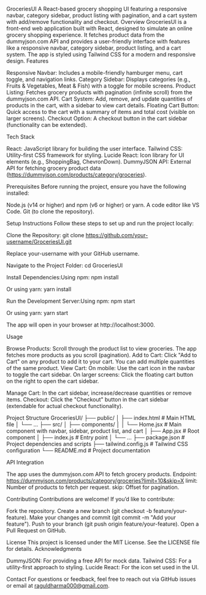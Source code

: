 GroceriesUI
A React-based grocery shopping UI featuring a responsive navbar, category sidebar, product listing with pagination, and a cart system with add/remove functionality and checkout.
Overview
GroceriesUI is a front-end web application built with React, designed to simulate an online grocery shopping experience. It fetches product data from the dummyjson.com API and provides a user-friendly interface with features like a responsive navbar, category sidebar, product listing, and a cart system. The app is styled using Tailwind CSS for a modern and responsive design.
Features

Responsive Navbar: Includes a mobile-friendly hamburger menu, cart toggle, and navigation links.
Category Sidebar: Displays categories (e.g., Fruits & Vegetables, Meat & Fish) with a toggle for mobile screens.
Product Listing: Fetches grocery products with pagination (infinite scroll) from the dummyjson.com API.
Cart System: Add, remove, and update quantities of products in the cart, with a sidebar to view cart details.
Floating Cart Button: Quick access to the cart with a summary of items and total cost (visible on larger screens).
Checkout Option: A checkout button in the cart sidebar (functionality can be extended).

Tech Stack

React: JavaScript library for building the user interface.
Tailwind CSS: Utility-first CSS framework for styling.
Lucide React: Icon library for UI elements (e.g., ShoppingBag, ChevronDown).
DummyJSON API: External API for fetching grocery product data (https://dummyjson.com/products/category/groceries).

Prerequisites
Before running the project, ensure you have the following installed:

Node.js (v14 or higher) and npm (v6 or higher) or yarn.
A code editor like VS Code.
Git (to clone the repository).

Setup Instructions
Follow these steps to set up and run the project locally:

Clone the Repository:
git clone https://github.com/your-username/GroceriesUI.git

Replace your-username with your GitHub username.

Navigate to the Project Folder:
cd GroceriesUI


Install Dependencies:Using npm:
npm install

Or using yarn:
yarn install


Run the Development Server:Using npm:
npm start

Or using yarn:
yarn start


The app will open in your browser at http://localhost:3000.



Usage

Browse Products: Scroll through the product list to view groceries. The app fetches more products as you scroll (pagination).
Add to Cart: Click "Add to Cart" on any product to add it to your cart. You can add multiple quantities of the same product.
View Cart:
On mobile: Use the cart icon in the navbar to toggle the cart sidebar.
On larger screens: Click the floating cart button on the right to open the cart sidebar.


Manage Cart: In the cart sidebar, increase/decrease quantities or remove items.
Checkout: Click the "Checkout" button in the cart sidebar (extendable for actual checkout functionality).

Project Structure
GroceriesUI/
├── public/
│   ├── index.html        # Main HTML file
│   └── ...
├── src/
│   ├── components/
│   │   └── Home.jsx      # Main component with navbar, sidebar, product list, and cart
│   ├── App.jsx           # Root component
│   ├── index.js          # Entry point
│   └── ...
├── package.json          # Project dependencies and scripts
├── tailwind.config.js    # Tailwind CSS configuration
└── README.md             # Project documentation

API Integration

The app uses the dummyjson.com API to fetch grocery products.
Endpoint: https://dummyjson.com/products/category/groceries?limit=10&skip=X
limit: Number of products to fetch per request.
skip: Offset for pagination.



Contributing
Contributions are welcome! If you’d like to contribute:

Fork the repository.
Create a new branch (git checkout -b feature/your-feature).
Make your changes and commit (git commit -m "Add your feature").
Push to your branch (git push origin feature/your-feature).
Open a Pull Request on GitHub.

License
This project is licensed under the MIT License. See the LICENSE file for details.
Acknowledgments

DummyJSON: For providing a free API for mock data.
Tailwind CSS: For a utility-first approach to styling.
Lucide React: For the icon set used in the UI.

Contact
For questions or feedback, feel free to reach out via GitHub issues or email at raguldharma000@gmail.com.
